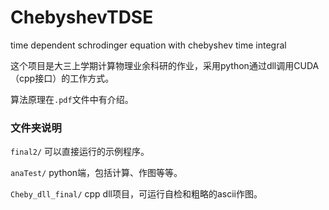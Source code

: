 # ChebyshevTDSE

time dependent schrodinger equation with chebyshev time integral

这个项目是大三上学期计算物理业余科研的作业，采用python通过dll调用CUDA（cpp接口）的工作方式。

算法原理在`.pdf`文件中有介绍。

### 文件夹说明

`final2/` 可以直接运行的示例程序。  

`anaTest/` python端，包括计算、作图等等。  

`Cheby_dll_final/` cpp dll项目，可运行自检和粗略的ascii作图。
